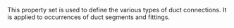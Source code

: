 This property set is used to define the various types of duct connections. It is applied to occurrences of duct segments and fittings.